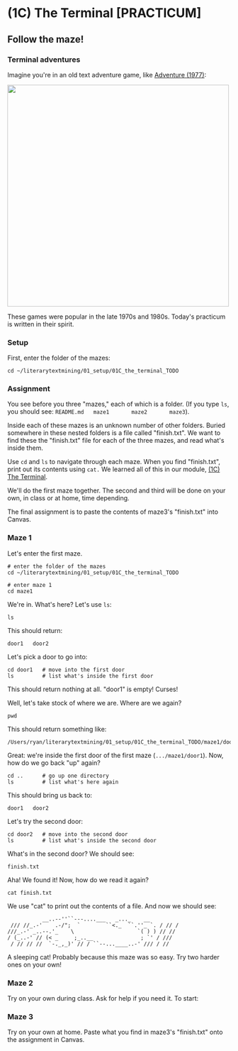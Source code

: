 # (1C) The Terminal [PRACTICUM]

## Follow the maze!

### Terminal adventures

Imagine you're in an old text adventure game, like [Adventure (1977)](https://en.wikipedia.org/wiki/Interactive_fiction#Adventure):

<img src="https://upload.wikimedia.org/wikipedia/commons/2/25/ADVENT_--_Crowther_Woods.png" width=500>

These games were popular in the late 1970s and 1980s. Today's practicum is written in their spirit.

### Setup

First, enter the folder of the mazes:

```
cd ~/literarytextmining/01_setup/01C_the_terminal_TODO
```

### Assignment

You see before you three "mazes," each of which is a folder.
(If you type `ls`, you should see: `README.md	maze1		maze2		maze3`).

Inside each of these mazes is an unknown number of other folders. Buried somewhere in these nested folders is a file called "finish.txt". We want to find these the "finish.txt" file for each of the three mazes, and read what's inside them.

Use `cd` and `ls` to navigate through each maze.  When you find "finish.txt", print out its contents using `cat.` We learned all of this in our module, [(1C) The Terminal](../01C_the_terminal.md).

We'll do the first maze together. The second and third will be done on your own, in class or at home, time depending.

The final assignment is to paste the contents of maze3's "finish.txt" into Canvas.

### Maze 1

Let's enter the first maze.

```
# enter the folder of the mazes
cd ~/literarytextmining/01_setup/01C_the_terminal_TODO

# enter maze 1
cd maze1
```

We're in. What's here? Let's use `ls`:

```
ls
```

This should return:

```
door1	door2
```

Let's pick a door to go into:

```
cd door1   # move into the first door
ls         # list what's inside the first door
```

This should return nothing at all. "door1" is empty! Curses!

Well, let's take stock of where we are. Where are we again?

```
pwd
```

This should return something like:

```
/Users/ryan/literarytextmining/01_setup/01C_the_terminal_TODO/maze1/door1
```

Great: we're inside the first door of the first maze (`.../maze1/door1`). Now, how do we go back "up" again?

```
cd ..      # go up one directory
ls         # list what's here again
```

This should bring us back to:

```
door1	door2
```

Let's try the second door:

```
cd door2   # move into the second door
ls         # list what's inside the second door
```

What's in the second door? We should see:

```
finish.txt
```

Aha! We found it! Now, how do we read it again?

```
cat finish.txt
```

We use "cat" to print out the contents of a file. And now we should see:

```
           __..--''``---....___   _..._    __
 /// //_.-'    .-/";  `        ``<._  ``.''_ `. / // /
///_.-' _..--.'_    \                    `( ) ) // //
/ (_..-' // (< _     ;_..__               ; `' / ///
 / // // //  `-._,_)' // / ``--...____..-' /// / //
```

A sleeping cat! Probably because this maze was so easy. Try two harder ones on your own!

### Maze 2

Try on your own during class. Ask for help if you need it. To start:

### Maze 3

Try on your own at home. Paste what you find in maze3's "finish.txt" onto the assignment in Canvas.